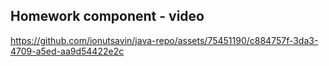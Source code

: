## Homework component - video

https://github.com/ionutsavin/java-repo/assets/75451190/c884757f-3da3-4709-a5ed-aa9d54422e2c


